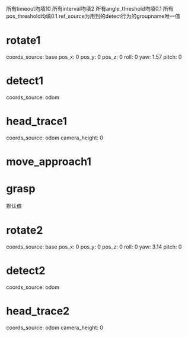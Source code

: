 所有timeout均填10
所有interval均填2
所有angle_threshold均填0.1
所有pos_threshold均填0.1
ref_source为用到的detect行为的groupname唯一值
# rotate1
coords_source: base
pos_x: 0
pos_y: 0
pos_z: 0
roll: 0
yaw: 1.57
pitch: 0
# detect1
coords_source: odom

# head_trace1
coords_source: odom
camera_height: 0

# move_approach1

# grasp
默认值

# rotate2
coords_source: base
pos_x: 0
pos_y: 0
pos_z: 0
roll: 0
yaw: 3.14
pitch: 0

# detect2
coords_source: odom

# head_trace2
coords_source: odom
camera_height: 0



